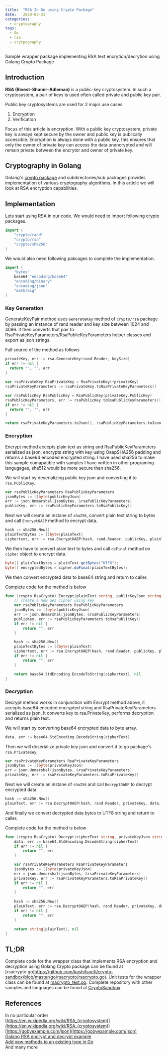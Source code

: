 ```yaml
---
title:  "RSA In Go using Crypto Package"
date:   2020-03-31
categories:
  - cryptography
tags:
  - Go
  - rsa
  - crytpography
---
```

Sample wrapper package implementing RSA text encrytion/decrytion using Golang Crypto Package

## Introduction
**RSA (Rivest–Shamir–Adleman)** is a public-key cryptosystem. In such a cryptosystem, a pair of keys is used often called private and public key pair.

Public key cryptosystems are used for 2 major use cases
1. Encryption
2. Verification

Focus of this article is encryption. With a public key cryptosystem, private key is always kept secure by the owner and public key is publically accessible. Encryption is always done with a public key, this ensures that only the owner of private key can access the data unencrypted and will remain private between the encrytor and owner of private key.

## Cryptography in Golang
Golang's [crypto package](https://golang.org/pkg/crypto/) and subdirectories/sub packages provides implementation of various cryptography algorithms. In this article we will look at RSA encryption capabilities.  

## Implementation
Lets start using RSA in our code. We would need to import following crypto packages.
```go
import (
	"crypto/rand"
	"crypto/rsa"
	"crypto/sha256"
)
```

We would also need following pakcages to complete the implementation.
```go
import (
	"bytes"
	base64 "encoding/base64"
	"encoding/binary"
	"encoding/json"
	"math/big"
)
```

### Key Generation
GenerateKeyPair method uses `GenerateKey` method of `crypto/rsa` package by passing an instance of rand reader and key size between 1024 and 4096. It then converts that pair to RsaPrivateKeyParameters/RsaPublicKeyParameters helper classes and export as json strings.  

Full source of the method as follows  
```go
privateKey, err := rsa.GenerateKey(rand.Reader, keySize)
if err != nil {
  return "", "", err
}
  
var rsaPrivateKey RsaPrivateKey = RsaPrivateKey(*privateKey)
rsaPrivateKeyParameters := rsaPrivateKey.toRsaPrivateKeyParameters()

var rsaPublicKey RsaPublicKey = RsaPublicKey(privateKey.PublicKey)
rsaPublicKeyParameters, err := rsaPublicKey.toRsaPublicKeyParameters()
if err != nil {
  return "", "", err
}

return rsaPrivateKeyParameters.toJson(), rsaPublicKeyParameters.toJson(), nil
```

### Encryption
Encrypt method accepts plain text as string and RsaPublicKeyParameters serialized as json, encrypts string with key using OaepSHA256 padding and returns a base64 encoded encrypted string. I have used sha256 to make this sample comapatible with samples I have written in other programing langugages, sha512 would be more secure than sha256.  

We will start by deserializing public key json and converting it to `rsa.PublicKey`.  
```go
var rsaPublicKeyParameters RsaPublicKeyParameters
jsonBytes := []byte(publicKeyJson)
err := json.Unmarshal(jsonBytes, &rsaPublicKeyParameters)
publicKey, err := rsaPublicKeyParameters.toRsaPublicKey()
```
Next we will create an instane of `sha256`, convert plain text string to bytes and call `EncryptOAEP` method to encrypt data.  
```go
hash := sha256.New()
plainTextBytes := []byte(plainText)
ciphertext, err := rsa.EncryptOAEP(hash, rand.Reader, publicKey, plainTextBytes, nil)
```
We then have to convert plain text to bytes and call `doFinal` method on `cipher` object to encrypt data.
```java
byte[] plainTextBytes = plainText.getBytes("UTF8");
byte[] encryptedBytes = cipher.doFinal(plainTextBytes);
```
We then convert encrypted data to base64 string and return to caller.  

Complete code for the method is below
```go
func (crypto RsaCrypto) Encrypt(plainText string, publicKeyJson string) (string, error) {
	// create a new aes cipher using key
	var rsaPublicKeyParameters RsaPublicKeyParameters
	jsonBytes := []byte(publicKeyJson)
	err := json.Unmarshal(jsonBytes, &rsaPublicKeyParameters)
	publicKey, err := rsaPublicKeyParameters.toRsaPublicKey()
	if err != nil {
		return "", err
	}

	hash := sha256.New()
	plainTextBytes := []byte(plainText)
	ciphertext, err := rsa.EncryptOAEP(hash, rand.Reader, publicKey, plainTextBytes, nil)
	if err != nil {
		return "", err
	}

	return base64.StdEncoding.EncodeToString(ciphertext), nil
}
```

### Decryption
Decrypt method works in conjunction with Encrypt method above, it accepts base64 encoded encrypted string and RsaPrivateKeyParameters serialized as json. It converts key to rsa.PrivateKey, performs decryption and returns plain text.  

We will start by converting base64 encrypted data to byte array.  
```go
data, err := base64.StdEncoding.DecodeString(cipherText)
```

Then we will deserialize private key json and convert it to go package's `rsa.PrivateKey`.  
```go
var rsaPrivateKeyParameters RsaPrivateKeyParameters
jsonBytes := []byte(privateKeyJson)
err = json.Unmarshal(jsonBytes, &rsaPrivateKeyParameters)
privateKey, err := rsaPrivateKeyParameters.toRsaPrivateKey()
```
Next we will create an instane of `sha256` and call `DecryptOAEP` to decrypt encrypted data.  
```go
hash := sha256.New()
plainText, err := rsa.DecryptOAEP(hash, rand.Reader, privateKey, data, nil)
```
And finally we convert decrypted data bytes to UTF8 string and return to caller.  

Complete code for the method is below  
```go
func (crypto RsaCrypto) Decrypt(cipherText string, privateKeyJson string, provider string) (string, error) {
	data, err := base64.StdEncoding.DecodeString(cipherText)
	if err != nil {
		return "", err
	}

	var rsaPrivateKeyParameters RsaPrivateKeyParameters
	jsonBytes := []byte(privateKeyJson)
	err = json.Unmarshal(jsonBytes, &rsaPrivateKeyParameters)
	privateKey, err := rsaPrivateKeyParameters.toRsaPrivateKey()
	if err != nil {
		return "", err
	}
	
	hash := sha256.New()
	plainText, err := rsa.DecryptOAEP(hash, rand.Reader, privateKey, data, nil)
	if err != nil {
		return "", err
	}

	return string(plainText), nil
}
```

## TL;DR
Complete code for the wrapper class that implements RSA encryption and decryption using Golang Crypto package can be found at [rsacrypto.go]https://github.com/kashifsoofi/crypto-sandbox/blob/master/go/rsacrypto/rsacrypto.go). Unit tests for the wrapper class can be found at [rsacrypto_test.go](https://github.com/kashifsoofi/crypto-sandbox/blob/master/go/rsacrypto/rsacrypto_test.go). Complete repository with other samples and languages can be found at [CryptoSandbox](https://github.com/kashifsoofi/crypto-sandbox).

## References
In no particular order  
[https://en.wikipedia.org/wiki/RSA_(cryptosystem)](https://en.wikipedia.org/wiki/RSA_(cryptosystem))  
[https://gobyexample.com/json](https://gobyexample.com/json)  
[Golang RSA encrypt and decrypt example](https://gist.github.com/miguelmota/3ea9286bd1d3c2a985b67cac4ba2130a)  
[Add new methods to an existing type in Go](https://stackoverflow.com/a/28800807/2524922)  
And many more

